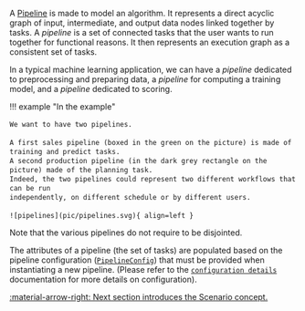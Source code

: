 
A [Pipeline](../../../reference/#taipy.core.pipeline.pipeline.Pipeline) is made to model an algorithm. It
represents a direct acyclic graph of input, intermediate, and output data nodes linked together by tasks.
A _pipeline_ is a set of connected tasks that the user wants to run together for functional reasons. It then
represents an execution graph as a consistent set of tasks.

In a typical machine learning application, we can have a _pipeline_ dedicated to preprocessing and preparing data, a
_pipeline_ for computing a training model, and a _pipeline_ dedicated to scoring.

!!! example "In the example"

    We want to have two pipelines.

    A first sales pipeline (boxed in the green on the picture) is made of training and predict tasks.
    A second production pipeline (in the dark grey rectangle on the picture) made of the planning task.
    Indeed, the two pipelines could represent two different workflows that can be run
    independently, on different schedule or by different users.

    ![pipelines](pic/pipelines.svg){ align=left }

Note that the various pipelines do not require to be disjointed.

The attributes of a pipeline (the set of tasks) are populated based on the pipeline configuration
([`PipelineConfig`](../../../reference/#taipy.core.config.pipeline_config.PipelineConfig)) that
must be provided when instantiating a new pipeline. (Please refer to the
[`configuration details`](../config/pipeline-config.md) documentation for more
details on configuration).


[:material-arrow-right: Next section introduces the Scenario concept.](scenario.md)
